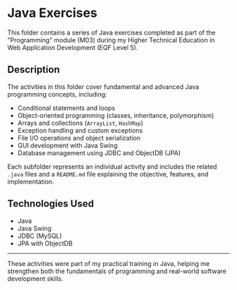 # Java Exercises

This folder contains a series of Java exercises completed as part of the "Programming" module (M03) during my Higher Technical Education in Web Application Development (EQF Level 5).

## Description

The activities in this folder cover fundamental and advanced Java programming concepts, including:

- Conditional statements and loops  
- Object-oriented programming (classes, inheritance, polymorphism)  
- Arrays and collections (`ArrayList`, `HashMap`)  
- Exception handling and custom exceptions  
- File I/O operations and object serialization  
- GUI development with Java Swing  
- Database management using JDBC and ObjectDB (JPA)

Each subfolder represents an individual activity and includes the related `.java` files and a `README.md` file explaining the objective, features, and implementation.

## Technologies Used

- Java  
- Java Swing  
- JDBC (MySQL)  
- JPA with ObjectDB

---

These activities were part of my practical training in Java, helping me strengthen both the fundamentals of programming and real-world software development skills.